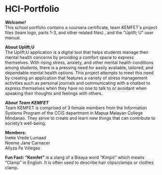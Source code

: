 # HCI-Portfolio

<i><b>Welcome!</i></b><br>
This school portfolio contains a coursera certificate, team KEMFET's project files (team logo, parts 1-3, and other related files) , and the "Uplift; U" user manual.

<b>About Uplift;U</b><br>
The Uplift;U application is a digital tool that helps students manage their mental health concerns by providing a comfort space to express themselves. With rising stress, anxiety, and other mental health conditions among students, there is a pressing need for easily available, tailored, and dependable mental health options. This project attempts to meet this need by creating an application that features a variety of stress management activities such as personal journals and communicating with a chatbot to express themselves when they have no one to talk to or avoidant when speaking their thoughts and feelings with others.

<i><b>About Team KEMFET</i></b><br>
Team KEMFET is comprised of 3 female members from the Information Systems Program of the CCIS department in Mapua Malayan College Mindanao. They strive to create and learn new things that can contribute to society’s well-being.

<b>Members:</b><br>
Ineke Vrede Lumaad <br>
Noeme Jane Carnacer <br>
Allyza Fe Villegas <br>

<b>Fun Fact: “Kemfet”</b> is a slang of a Bisaya word <i>“Kimpit”</i> which means “Clamp” in English. It is often used to describe hair clips/clamps or clothes clamp.
